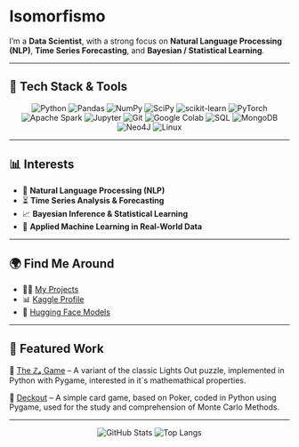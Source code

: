 # Isomorfismo 

I’m a **Data Scientist**, with a strong focus on **Natural Language Processing (NLP)**, **Time Series Forecasting**, and **Bayesian / Statistical Learning**.  

---

## 🚀 Tech Stack & Tools  

<div align="center">

![Python](https://img.shields.io/badge/-Python-3776AB?style=for-the-badge&logo=python&logoColor=white)
![Pandas](https://img.shields.io/badge/-Pandas-150458?style=for-the-badge&logo=pandas&logoColor=white)
![NumPy](https://img.shields.io/badge/-NumPy-013243?style=for-the-badge&logo=numpy&logoColor=white)
![SciPy](https://img.shields.io/badge/-SciPy-8CAAE6?style=for-the-badge&logo=scipy&logoColor=white)
![scikit-learn](https://img.shields.io/badge/-scikit--learn-F7931E?style=for-the-badge&logo=scikitlearn&logoColor=white)
![PyTorch](https://img.shields.io/badge/-PyTorch-EE4C2C?style=for-the-badge&logo=pytorch&logoColor=white)
![Apache Spark](https://img.shields.io/badge/-Apache%20Spark-E25A1C?style=for-the-badge&logo=apachespark&logoColor=white)
![Jupyter](https://img.shields.io/badge/-Jupyter-F37626?style=for-the-badge&logo=jupyter&logoColor=white)
![Git](https://img.shields.io/badge/-Git-F05032?style=for-the-badge&logo=git&logoColor=white)
![Google Colab](https://img.shields.io/badge/-Google_Colab-F9AB00?style=for-the-badge&logo=googlecolab&logoColor=white)
![SQL](https://img.shields.io/badge/-SQL-4479A1?style=for-the-badge&logo=postgresql&logoColor=white)
![MongoDB](https://img.shields.io/badge/-MongoDB-47A248?style=for-the-badge&logo=mongodb&logoColor=white)
![Neo4J](https://img.shields.io/badge/-Neo4j-008CC1?style=for-the-badge&logo=neo4j&logoColor=white)
![Linux](https://img.shields.io/badge/-Linux-20b5e9?style=for-the-badge&logo=linux&logoColor=white)

</div>

---

## 📊 Interests  

- 🧠 **Natural Language Processing (NLP)**  
- ⏳ **Time Series Analysis & Forecasting**  
- 📈 **Bayesian Inference & Statistical Learning**
- 🤖 **Applied Machine Learning in Real-World Data**  

---

## 🌍 Find Me Around  

- 🧑‍💻 [My Projects](https://github.com/Isomorfismo?tab=repositories)  
- 📊 [Kaggle Profile](https://www.kaggle.com/isomorfismo)  
- 🤗 [Hugging Face Models](https://huggingface.co/Isomorfismo)  

---

## 📌 Featured Work  

🔹 [The ℤ₄ Game](https://github.com/Isomorfismo/Z4_Game) – A variant of the classic Lights Out puzzle, implemented in Python with Pygame, interested in it´s mathemathical properties.

🔹 [Deckout](https://github.com/Isomorfismo/Deckout) – A simple card game, based on Poker, coded in Python using Pygame, used for the study and comprehension of Monte Carlo Methods.

---

<p align="center">
  <img src="https://github-readme-stats.vercel.app/api?username=Isomorfismo&rank_icon=github&show_icons=true&theme=transparent&hide_border=true" alt="GitHub Stats" />
   <img src="https://github-readme-stats.vercel.app/api/top-langs/?username=Isomorfismo&show_icons=true&theme=transparent&hide_border=true" alt="Top Langs")

</p>
